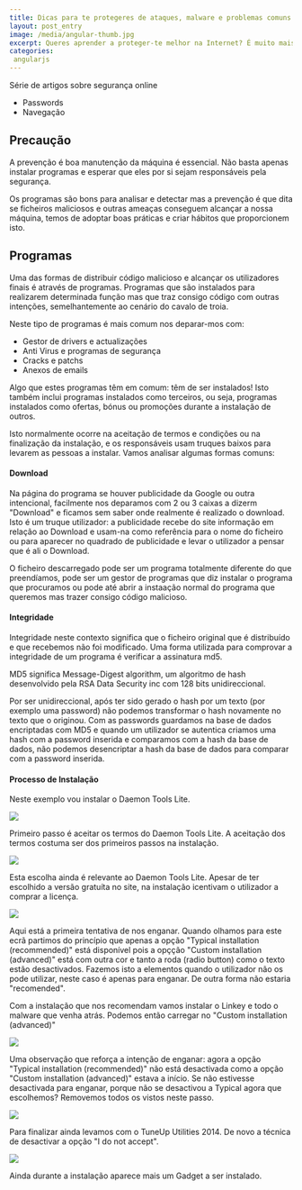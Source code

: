 ```yaml
---
title: Dicas para te protegeres de ataques, malware e problemas comuns
layout: post_entry
image: /media/angular-thumb.jpg
excerpt: Queres aprender a proteger-te melhor na Internet? É muito mais que usar programas, aprende hábitos, recomendações e vê exemplos práticos de malware
categories:
 angularjs
---
```


Série de artigos sobre segurança online

 * Passwords
 * Navegação


## Precaução

A prevenção é boa manutenção da máquina é essencial. Não basta apenas instalar programas e esperar que eles por si sejam responsáveis pela segurança.

Os programas são bons para analisar e detectar mas a prevenção é que dita se ficheiros maliciosos e outras ameaças conseguem alcançar a nossa máquina, temos de adoptar boas práticas e criar hábitos que proporcionem isto.



## Programas

Uma das formas de distribuir código malicioso e alcançar os utilizadores finais é através de programas. Programas que são instalados para realizarem determinada função mas que traz consigo código com outras intenções, semelhantemente ao cenário do cavalo de troia.

Neste tipo de programas é mais comum nos deparar-mos com:

 * Gestor de drivers e actualizações
 * Anti Virus e programas de segurança
 * Cracks e patchs
 * Anexos de emails

Algo que estes programas têm em comum: têm de ser instalados! Isto também inclui programas instalados como terceiros, ou seja, programas instalados como ofertas, bónus ou promoções durante a instalação de outros.

Isto normalmente ocorre na aceitação de termos e condições ou na finalização da instalação, e os responsáveis usam truques baixos para levarem as pessoas a instalar. Vamos analisar algumas formas comuns:


#### Download

Na página do programa se houver publicidade da Google ou outra intencional, facilmente nos deparamos com 2 ou 3 caixas a dizerm "Download" e ficamos sem saber onde realmente é realizado o download. Isto é um truque utilizador: a publicidade recebe do site informação em relação ao Download e usam-na como referência para o nome do ficheiro ou para aparecer no quadrado de publicidade e levar o utilizador a pensar que é ali o Download.

O ficheiro descarregado pode ser um programa totalmente diferente do que preendíamos, pode ser um gestor de programas que diz instalar o programa que procuramos ou pode até abrir a instaação normal do programa que queremos mas trazer consigo código malicioso.


#### Integridade

Integridade neste contexto significa que o ficheiro original que é distribuído e que recebemos não foi modificado. Uma forma utilizada para comprovar a integridade de um programa é verificar a assinatura md5. 

MD5 significa Message-Digest algorithm, um algoritmo de hash desenvolvido pela RSA Data Security inc com 128 bits unidireccional.

Por ser unidireccional, após ter sido gerado o hash por um texto (por exemplo uma password) não podemos transformar o hash novamente no texto que o originou. Com as passwords guardamos na base de dados encriptadas com MD5 e quando um utilizador se autentica criamos uma hash com a password inserida e comparamos com a hash da base de dados, não podemos desencriptar a hash da base de dados para comparar com a password inserida.


#### Processo de Instalação

Neste exemplo vou instalar o Daemon Tools Lite.

<img class="post-entry__image" src="/media/posts/seguranca-intro-1.png" />

Primeiro passo é aceitar os termos do Daemon Tools Lite. A aceitação dos termos costuma ser dos primeiros passos na instalação.


<img class="post-entry__image" src="/media/posts/seguranca-intro-2.png" />

Esta escolha ainda é relevante ao Daemon Tools Lite. Apesar de ter escolhido a versão gratuíta no site, na instalação icentivam o utilizador a comprar a licença.

<img class="post-entry__image" src="/media/posts/seguranca-intro-3.png" />

Aqui está a primeira tentativa de nos enganar. Quando olhamos para este ecrã partimos do princípio que apenas a opção "Typical installation (recommended)" está disponível pois a opçção "Custom installation (advanced)" está com outra cor e tanto a roda (radio button) como o texto estão desactivados. Fazemos isto a elementos quando o utilizador não os pode utilizar, neste caso é apenas para enganar. De outra forma não estaria "recomended".

Com a instalação que nos recomendam vamos instalar o Linkey e todo o malware que venha atrás. Podemos então carregar no "Custom installation (advanced)" 

<img class="post-entry__image" src="/media/posts/seguranca-intro-4.png" />

Uma observação que reforça a intenção de enganar: agora a opção "Typical installation (recommended)" não está desactivada como a opção "Custom installation (advanced)" estava a início. Se não estivesse desactivada para enganar, porque não se desactivou a Typical agora que escolhemos? Removemos todos os vistos neste passo.

<img class="post-entry__image" src="/media/posts/seguranca-intro-5.png" />

Para finalizar ainda levamos com o TuneUp Utilities 2014. De novo a técnica de desactivar a opção "I do not accept". 

<img class="post-entry__image" src="/media/posts/seguranca-intro-6.png" />

Ainda durante a instalação aparece mais um Gadget a ser instalado.